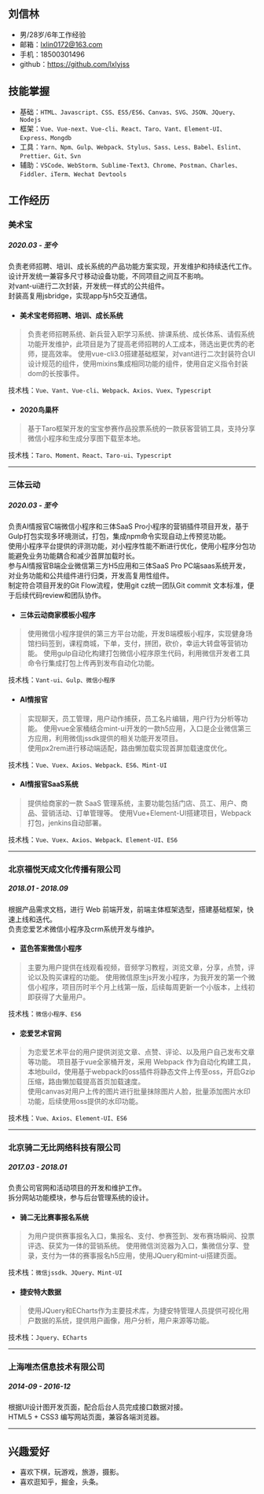 ## 刘信林
- 男/28岁/6年工作经验
- 邮箱：lxlin0172@163.com
- 手机：18500301496
- github：https://github.com/lxlyjss

## 技能掌握

- 基础：`HTML、Javascript、CSS、ES5/ES6、Canvas、SVG、JSON、JQuery、Nodejs`
- 框架：`Vue、Vue-next、Vue-cli、React、Taro、Vant、Element-UI、Express、Mongdb`
- 工具：`Yarn、Npm、Gulp、Webpack、Stylus、Sass、Less、Babel、Eslint、Prettier、Git、Svn`
- 辅助：`VSCode、WebStorm、Sublime-Text3、Chrome、Postman、Charles、Fiddler、iTerm、Wechat Devtools`
## 工作经历

### 美术宝
##### 2020.03 - 至今

负责老师招聘、培训、成长系统的产品功能方案实现，开发维护和持续迭代工作。  
设计开发统一兼容多尺寸移动设备功能，不同项目之间互不影响。  
对vant-ui进行二次封装，开发统一样式的公共组件。  
封装高复用jsbridge，实现app与h5交互通信。
- #### 美术宝老师招聘、培训、成长系统
> 负责老师招聘系统、新兵营入职学习系统、排课系统、成长体系、请假系统功能开发维护，此项目是为了提高老师招聘的人工成本，筛选出更优秀的老师，提高效率。
> 使用vue-cli3.0搭建基础框架，对vant进行二次封装符合UI设计规范的组件，使用mixins集成相同功能的组件，使用自定义指令封装dom的长按事件。

技术栈：`Vue、Vant、Vue-cli、Webpack、Axios、Vuex、Typescript`

- #### 2020鸟巢杯
> 基于Taro框架开发的宝宝参赛作品投票系统的一款获客营销工具，支持分享微信小程序和生成分享图下载至本地。
  
技术栈：`Taro、Moment、React、Taro-ui、Typescript`

******
### 三体云动
##### 2020.03 - 至今

负责AI情报官C端微信小程序和三体SaaS Pro小程序的营销插件项目开发，基于Gulp打包实现多环境测试，打包，集成npm命令实现自动上传预览功能。  
使用小程序平台提供的评测功能，对小程序性能不断进行优化，使用小程序分包功能避免业务功能耦合和减少首屏加载时长。  
参与AI情报官B端企业微信第三方H5应用和三体SaaS Pro PC端saas系统开发，对业务功能和公共组件进行归类，开发高复用性组件。  
制定符合项目开发的Git Flow流程，使用git cz统一团队Git commit 文本标准，便于后续代码review和团队协作。
- #### 三体云动商家模板小程序
> 使用微信小程序提供的第三方平台功能，开发B端模板小程序，实现健身场馆扫码签到，课程商城，下单，支付，拼团，砍价，幸运大转盘等营销功能。
> 使用gulp自动化构建打包微信小程序原生代码，利用微信开发者工具命令行集成打包上传再到发布自动化功能。  

技术栈：`Vant-ui、Gulp、微信小程序`

- #### AI情报官
> 实现聊天，员工管理，用户动作捕获，员工名片编辑，用户行为分析等功能。
> 使用vue全家桶结合mint-ui开发的一款h5应用，入口是企业微信第三方应用，利用微信jssdk提供的相关功能开发项目。  
> 使用px2rem进行移动端适配，路由懒加载实现首屏加载速度优化。

技术栈：`Vue、Vuex、Axios、Webpack、ES6、Mint-UI`

- #### AI情报官SaaS系统
> 提供给商家的一款 SaaS 管理系统，主要功能包括门店、员工、用户、商品、营销活动、订单管理等。
> 使用Vue+Element-UI搭建项目，Webpack打包，jenkins自动部署。 

技术栈：`Vue、Vuex、Axios、Webpack、Element-UI、ES6`

******
### 北京福悦天成文化传播有限公司

##### 2018.01 - 2018.09

根据产品需求文档，进行 Web 前端开发，前端主体框架选型，搭建基础框架，快速上线和迭代。  
负责恋爱艺术微信小程序及crm系统开发与维护。

- #### 蓝色答案微信小程序
> 主要为用户提供在线观看视频，音频学习教程，浏览文章，分享，点赞，评论以及购买课程的功能。
> 使用微信原生js开发小程序，为我开发的第一个微信小程序，项目历时半个月上线第一版，后续每周更新一个小版本，上线初即获得了大量用户。  

技术栈：`微信小程序、ES6`

- #### 恋爱艺术官网
> 为恋爱艺术平台的用户提供浏览文章、点赞、评论、以及用户自己发布文章等功能。
> 项目基于vue全家桶开发，采用 Webpack 作为自动化构建工具，本地build，使用基于webpack的oss插件将静态文件上传至oss，开启Gzip压缩，路由懒加载提高首页加载速度。  
> 使用canvas对用户上传的图片进行批量抹除图片人脸，批量添加图片水印功能，后续使用oss提供的水印功能。

技术栈：`Vue、Axios、Element-UI、ES6`

******
### 北京骑二无比网络科技有限公司

##### 2017.03 - 2018.01

负责公司官网和活动项目的开发和维护工作。  
拆分网站功能模块，参与后台管理系统的设计。  

- #### 骑二无比赛事报名系统
> 为用户提供赛事报名入口，集报名、支付、参赛签到、发布赛场瞬间、投票评选、获奖为一体的营销系统。
> 使用微信浏览器为入口，集微信分享、登录，支付为一体的赛事报名h5应用，使用JQuery和mint-ui搭建页面。  

技术栈：`微信jssdk、JQuery、Mint-UI`

- #### 捷安特大数据
> 使用JQuery和ECharts作为主要技术库，为捷安特管理人员提供可视化用户数据的系统，提供用户画像，用户分析，用户来源等功能。  

技术栈：`Jquery、ECharts`

******
### 上海唯杰信息技术有限公司

##### 2014-09 - 2016-12

根据UI设计图开发页面，配合后台人员完成接口数据对接。  
HTML5 + CSS3 编写网站页面，兼容各端浏览器。
******

## 兴趣爱好

- 喜欢下棋，玩游戏，旅游，摄影。
- 喜欢逛知乎，掘金，头条。
